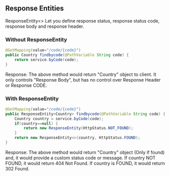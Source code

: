 ## Response Entities

ResponseEntity<> Let you define response status, response status code, response body and response header.

### Without ResponseEntity

```java
@GetMapping(value="/code/{code}")	
public Country findbycode(@PathVariable String code) {
	return service.byCode(code);
}
```

Response:   The above method would return "Country" object to client.
            It only controls "Response Body", but has no control over
            Response Header or Response CODE.


### With ResponseEntity
```java
@GetMapping(value="/code/{code}")	
public ResponseEntity<Country> findbycode(@PathVariable String code) {
    Country country = service.byCode(code);
    if(country==null) {
        return new ResponseEntity(HttpStatus.NOT_FOUND);
    }
    return new ResponseEntity<>(country, HttpStatus.FOUND);
}
```

Response:   The above method would return "Country" object (Only if found) 
            and, it would provide a custom status code or message.
            If country NOT FOUND, it would return 404 Not Found.
            If country is FOUND, it would return 302 Found.    